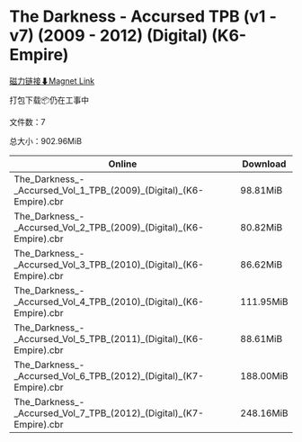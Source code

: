 # The Darkness - Accursed TPB (v1 - v7) (2009 - 2012) (Digital) (K6-Empire)

[磁力链接⬇Magnet Link](magnet:?xt=urn:btih:a7e48087f5426529b100414c75acd7b459d19afb&dn=The%20Darkness%20-%20Accursed%20TPB%20%28v1%20-%20v7%29%20%282009%20-%202012%29%20%28Digital%29%20%28K6-Empire%29)

打包下载📦仍在工事中

文件数：7

总大小：902.96MiB

Online | Download
--- | ---
The\_Darkness\_-\_Accursed\_Vol\_1\_TPB\_(2009)\_(Digital)\_(K6-Empire).cbr | 98.81MiB
The\_Darkness\_-\_Accursed\_Vol\_2\_TPB\_(2009)\_(Digital)\_(K6-Empire).cbr | 80.82MiB
The\_Darkness\_-\_Accursed\_Vol\_3\_TPB\_(2010)\_(Digital)\_(K6-Empire).cbr | 86.62MiB
The\_Darkness\_-\_Accursed\_Vol\_4\_TPB\_(2010)\_(Digital)\_(K6-Empire).cbr | 111.95MiB
The\_Darkness\_-\_Accursed\_Vol\_5\_TPB\_(2011)\_(Digital)\_(K6-Empire).cbr | 88.61MiB
The\_Darkness\_-\_Accursed\_Vol\_6\_TPB\_(2012)\_(Digital)\_(K7-Empire).cbr | 188.00MiB
The\_Darkness\_-\_Accursed\_Vol\_7\_TPB\_(2012)\_(Digital)\_(K7-Empire).cbr | 248.16MiB